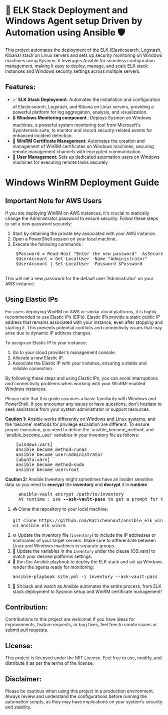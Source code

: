 <!DOCTYPE html>
<html>
<body>
  <h1>🚀 ELK Stack Deployment and Windows Agent setup Driven by Automation using <strong>Ansible</strong> 🛡️</h1>

  <p>
    This project automates the deployment of the ELK (Elasticsearch, Logstash, Kibana) stack on Linux servers and sets up
    security monitoring on Windows machines using Sysmon. It leverages Ansible for seamless configuration management,
    making it easy to deploy, manage, and scale ELK stack instances and Windows security settings across multiple servers.
  </p>

  <h2>Features:</h2>
  <ul>
    <li>📈 <strong>ELK Stack Deployment</strong>: Automates the installation and configuration of Elasticsearch, Logstash, and Kibana on Linux servers, providing a powerful platform for log aggregation, analysis, and visualization.</li>
    <li>🔒 <strong>Windows Monitoring component </strong>: Deploys Sysmon on Windows machines, a powerful system monitoring tool from Microsoft's Sysinternals suite, to monitor and record security-related events for enhanced incident detection.</li>
    <li>🔐 <strong>WinRM Certificate Management</strong>: Automates the creation and management of WinRM certificates on Windows machines, securing remote management channels with encrypted communication.</li>
    <li>👤 <strong>User Management</strong>: Sets up dedicated automation users on Windows machines for executing remote tasks securely.</li>
  </ul>
    <h1>Windows WinRM Deployment Guide</h1>

  <h2>Important Note for AWS Users</h2>
    <p>If you are deploying WinRM on AWS instances, it's crucial to statically change the Administrator password to ensure security. Follow these steps to set a new password securely:</p>
  <ol>
        <li>Start by obtaining the private key associated with your AWS instance.</li>
        <li>Open a PowerShell session on your local machine.</li>
        <li>Execute the following commands :</li>
    </ol>
  <pre>
    $Password = Read-Host "Enter the new password" -AsSecureString
    $UserAccount = Get-LocalUser -Name "Administrator"
    $UserAccount | Set-LocalUser -Password $Password
        </pre>
  <p>This will set a new password for the default user 'Administrator' on your AWS instance.</p>

  <h2>Using Elastic IPs</h2>
  <p>For users deploying WinRM on AWS or similar cloud platforms, it is highly recommended to use Elastic IPs (EIPs). Elastic IPs provide a static public IP address that remains associated with your instance, even after stopping and starting it. This prevents potential conflicts and connectivity issues that may arise due to dynamic IP address changes.</p>
  <p>To assign an Elastic IP to your instance:</p>
   <ol>
      <li>Go to your cloud provider's management console.</li>
      <li>Allocate a new Elastic IP.</li>
      <li>Associate the Elastic IP with your instance, ensuring a stable and reliable connection.</li>
   </ol>
  <p>By following these steps and using Elastic IPs, you can avoid interruptions and connectivity problems when working with your WinRM-enabled Windows instances.</p>

  <p>Please note that this guide assumes a basic familiarity with Windows and PowerShell. If you encounter any issues or have questions, don't hesitate to seek assistance from your system administrator or support resources.</p>

  <p><strong>Caution 1:</strong> Ansible works differently on Windows and Linux systems, and the 'become' methods for privilege escalation are different. To ensure proper execution, you need to define the 'ansible_become_method' and 'ansible_become_user' variables in your inventory file as follows:</p>
<pre>
    [windows:vars]
    ansible_become_method=runas
    ansible_become_user=Administrator
    [ubuntu:vars]
    ansible_become_method=sudo
    ansible_become_user=root
</pre>
 <p><strong>Caution 2:</strong> Ansible Inventory might sometimes have an insider sensitive data so you need to <strong>encrypt</strong> the <strong>inventory</strong> and <strong>decrypt</strong> it in <strong>runtime</strong> </p>
 <pre>
     ansible-vault encrypt /path/to/inventory
     At runtime : use <strong>--ask-vault-pass</strong> to get a prompt for the password  </pre>
  <ol>
    <li>📥 Clone this repository to your local machine:</li>
    <pre>git clone https://github.com/Razichennouf/ansible_elk_winrm.git
cd ansible_elk_winrm</pre>

  <li>⚙️ Update the inventory file (<code>inventory</code>) to include the IP addresses or hostnames of your target servers. Make sure to differentiate between Linux and Windows machines in separate groups.</li>

  <li>🔧 Update the variables in the <code>inventory</code> under the clause [OS:vars]  to match your desired platforms settings.</li>

  <li>🚀 Run the Ansible playbook to deploy the ELK stack and set up Windows render the agents ready for monitoring:</li>
  <pre>ansible-playbook site.yml -i inventory --ask-vault-pass </pre>

  <li>🎉 Sit back and watch as Ansible automates the entire process, from ELK stack deployment to Sysmon setup and WinRM certificate management!</li>
  </ol>

  <h2>Contribution:</h2>
  <p>Contributions to this project are welcome! If you have ideas for improvements, feature requests, or bug fixes, feel free to create issues or submit pull requests.</p>

  <h2>License:</h2>
  <p>This project is licensed under the MIT License. Feel free to use, modify, and distribute it as per the terms of the license.</p>

  <h2>Disclaimer:</h2>
  <p>Please be cautious when using this project in a production environment. Always review and understand the configurations before running the automation scripts, as they may have implications on your system's security and stability.</p>
</body>

</html>
